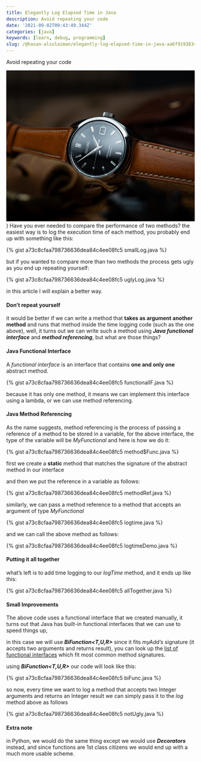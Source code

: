 ```yaml
---
title: Elegantly Log Elapsed Time in Java
description: Avoid repeating your code
date: '2021-09-02T09:43:49.344Z'
categories: [java]
keywords: [learn, debug, programming]
slug: /@hasan-alsulaiman/elegantly-log-elapsed-time-in-java-aa6f91938344
---
```


Avoid repeating your code

![](/assets/0__pVp01gELCM6dsa1__.jpg)
)
Have you ever needed to compare the performance of two methods? the easiest way is to log the execution time of each method, you probably end up with something like this:

{% gist a73c8cfaa798736636dea84c4ee08fc5 smallLog.java %}

but if you wanted to compare more than two methods the process gets ugly as you end up repeating yourself:

{% gist a73c8cfaa798736636dea84c4ee08fc5 uglyLog.java %}

in this article I will explain a better way.

#### Don’t repeat yourself

it would be better if we can write a method that **takes as argument another method** and runs that method inside the time logging code (such as the one above), well, it turns out we can write such a method using **_Java functional interface_** and **_method referencing_**, but what are those things?

#### Java Functional Interface

A _functional interface_ is an interface that contains **one and only one** abstract method.

{% gist a73c8cfaa798736636dea84c4ee08fc5 functionalIF.java %}

because it has only one method, it means we can implement this interface using a lambda, or we can use method referencing.

#### Java Method Referencing

As the name suggests, method referencing is the process of passing a reference of a method to be stored in a variable, for the above interface, the type of the variable will be _MyFunctional_ and here is how we do it:

{% gist a73c8cfaa798736636dea84c4ee08fc5 method$Func.java %}

first we create a **static** method that matches the signature of the abstract method in our interface

and then we put the reference in a variable as follows:

{% gist a73c8cfaa798736636dea84c4ee08fc5 methodRef.java %}

similarly, we can pass a method reference to a method that accepts an argument of type _MyFunctional_

{% gist a73c8cfaa798736636dea84c4ee08fc5 logtime.java %}

and we can call the above method as follows:

{% gist a73c8cfaa798736636dea84c4ee08fc5 logtimeDemo.java %}

#### Putting it all together

what’s left is to add time logging to our _logTime_ method, and it ends up like this:

{% gist a73c8cfaa798736636dea84c4ee08fc5 allTogether.java %}

#### Small Improvements

The above code uses a functional interface that we created manually, it turns out that Java has built-in functional interfaces that we can use to speed things up,

in this case we will use **_BiFunction<T,U,R>_** since it fits _myAdd’s_ signature (it accepts two arguments and returns result), you can look up the [list of functional interfaces](https://docs.oracle.com/javase/8/docs/api/java/util/function/package-summary.html) which fit most common method signatures.

using **_BiFunction<T,U,R>_** our code will look like this:

{% gist a73c8cfaa798736636dea84c4ee08fc5 biFunc.java %}

so now, every time we want to log a method that accepts two Integer arguments and returns an Integer result we can simply pass it to the _log_ method above as follows

{% gist a73c8cfaa798736636dea84c4ee08fc5 notUgly.java %}

#### Extra note

in Python, we would do the same thing except we would use **_Decorators_** instead, and since functions are 1st class citizens we would end up with a much more usable scheme.

